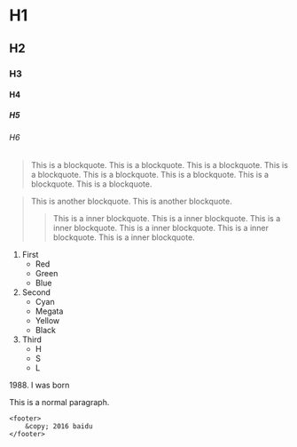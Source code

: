 # H1 #
## H2 ##
### H3 ###
#### H4 ####
##### H5 #####
###### H6 ######

> This is a blockquote. This is a blockquote. This is a blockquote. This is a blockquote. This is a blockquote. This is a blockquote. This is a blockquote. This is a blockquote.

> This is another blockquote. This is another blockquote.
>> This is a inner blockquote. This is a inner blockquote. This is a inner blockquote. This is a inner blockquote. This is a inner blockquote. This is a inner blockquote.

1. First
	* Red
	* Green
	* Blue
2. Second
	* Cyan
	* Megata
	* Yellow
	* Black
3. Third
	* H
	* S
	* L

1988\. I was born

This is a normal paragraph.

	<footer>
		&copy; 2016 baidu
	</footer>
